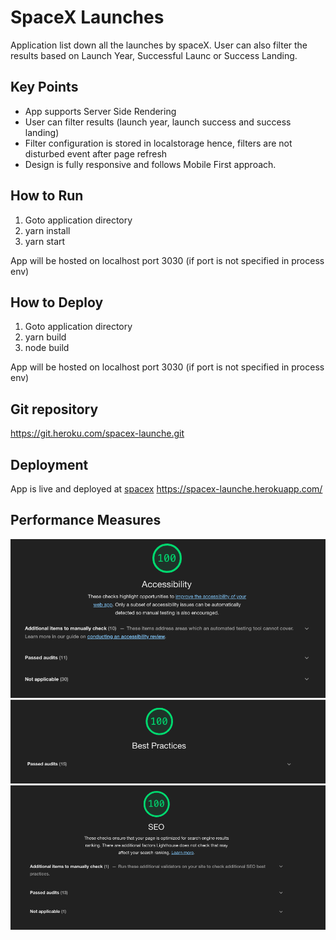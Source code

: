 # SpaceX Launches

Application list down all the launches by spaceX.
User can also filter the results based on Launch Year, Successful Launc or Success Landing.

## Key Points

*   App supports Server Side Rendering
*   User can filter results (launch year, launch success and success landing)
*   Filter configuration is stored in localstorage hence, filters are not disturbed event after page refresh
*   Design is fully responsive and follows Mobile First approach.

## How to Run

1) Goto application directory
2)  yarn install
3)  yarn start

App will be hosted on localhost port 3030 (if port is not specified in process env)

## How to Deploy

1) Goto application directory
2) yarn build
3) node build

App will be hosted on localhost port 3030 (if port is not specified in process env)

## Git repository

 https://git.heroku.com/spacex-launche.git


## Deployment
App is live and deployed at [spacex](https://spacex-launche.herokuapp.com/) https://spacex-launche.herokuapp.com/

## Performance Measures

<img src="imgs/accessibility.png" />
<img src="imgs/Best-Practises.png" />
<img src="imgs/SEO.png" />



